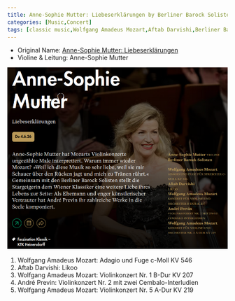 ```yaml
---
title: Anne-Sophie Mutter: Liebeserklärungen by Berliner Barock Solisten
categories: [Music,Concert]
tags: [classic music,Wolfgang Amadeus Mozart,Aftab Darvishi,Berliner Barock Solisten]
---
```


- Original Name: [Anne-Sophie Mutter: Liebeserklärungen](https://www.heinersdorff-konzerte.de/de/konzerte/anne-sophie-mutter/1422)
-  Violine & Leitung: Anne-Sophie Mutter

![Anne-Sophie Mutter: Liebeserklärungen](anne-spohie-mutter-liebeserklaerung.png)

1. Wolfgang Amadeus Mozart: Adagio und Fuge c-Moll KV 546
2. Aftab Darvishi: Likoo
3. Wolfgang Amadeus Mozart: Violinkonzert Nr. 1 B-Dur KV 207
4. André Previn: Violinkonzert Nr. 2 mit zwei Cembalo-Interludien
5. Wolfgang Amadeus Mozart: Violinkonzert Nr. 5 A-Dur KV 219